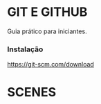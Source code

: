 # GIT E GITHUB

Guia prático para iniciantes.

### Instalação

https://git-scm.com/download

# SCENES

